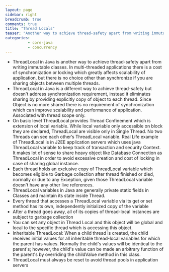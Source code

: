```yaml
---
layout: page
sidebar: right
breadcrumb: true
comments: true
title: "Thread Locals"
teaser: "Another way to achieve thread-safety apart from writing immutable classes"
categories:
          - core-java
          - concurrency
---
```

* ThreadLocal in Java is another way to achieve thread-safety apart from writing immutable classes. In multi-threaded applications there is a cost of synchronization or locking which greatly affects scalability of application, but there is no choice other than synchronize if you are sharing objects between multiple threads.
* ThreadLocal in Java is a different way to achieve thread-safety but doesn't address synchronization requirement, instead it eliminates sharing by providing explicitly copy of object to each thread. Since Object is no more shared there is no requirement of synchronization which can improve scalability and performance of application. Associated with thread scope only.
* On basic level ThreadLocal provides Thread Confinement which is extension of local variable. While local variable only accessible on block they are declared, ThreadLocal are visible only in Single Thread. No two Threads can see each other’s ThreadLocal variable. Real Life example of ThreadLocal is in J2EE application servers which uses java ThreadLocal variable to keep track of transaction and security Context. It makes lot of sense to share heavy object like Database Connection as ThreadLocal in order to avoid excessive creation and cost of locking in case of sharing global instance.
* Each thread holds an exclusive copy of ThreadLocal variable which becomes eligible to Garbage collection after thread finished or died, normally or due to any Exception, given those ThreadLocal variable doesn't have any other live references.
* ThreadLocal variables in Java are generally private static fields in Classes and maintain its state inside Thread.
* Every thread that accesses a ThreadLocal variable via its get or set method has its own, independently initialized copy of the variable
* After a thread goes away, all of its copies of thread-local instances are subject to garbage collection
* You can set any object in Thread Local and this object will be global and local to the specific thread which is accessing this object.
* Inheritable ThreadLocal: When a child thread is created, the child receives initial values for all inheritable thread-local variables for which the parent has values. Normally the child's values will be identical to the parent's; however, the child's value can be made an arbitrary function of the parent's by overriding the childValue method in this class.
* ThreadLocal must always be reset to avoid thread pools in application servers

